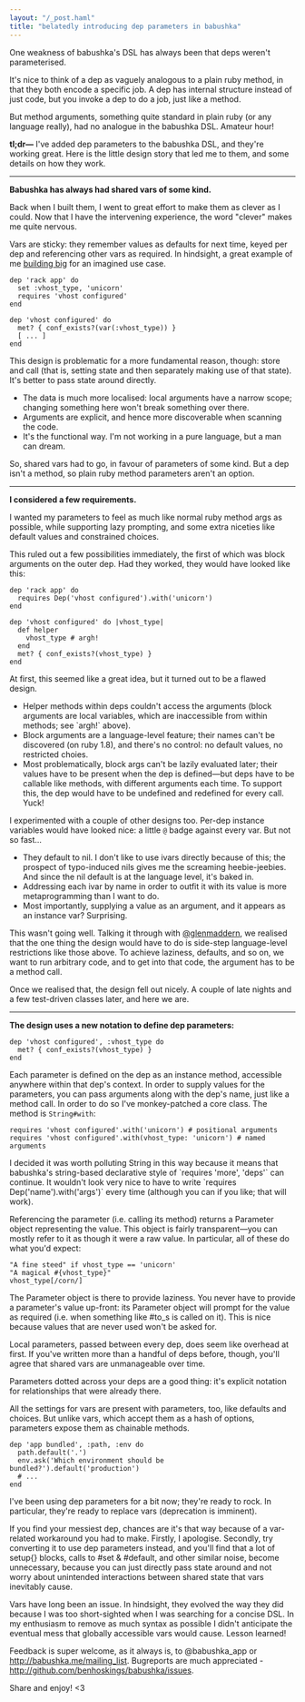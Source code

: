 ```yaml
---
layout: "/_post.haml"
title: "belatedly introducing dep parameters in babushka"
---
```


One weakness of babushka's DSL has always been that deps weren't parameterised.

It's nice to think of a dep as vaguely analogous to a plain ruby method, in that they both encode a specific job. A dep has internal structure instead of just code, but you invoke a dep to do a job, just like a method.

But method arguments, something quite standard in plain ruby (or any language really), had no analogue in the babushka DSL. Amateur hour!

**tl;dr&mdash;** I've added dep parameters to the babushka DSL, and they're working great. Here is the little design story that led me to them, and some details on how they work.

---

**Babushka has always had shared vars of some kind.**

Back when I built them, I went to great effort to make them as clever as I could. Now that I have the intervening experience, the word "clever" makes me quite nervous.

Vars are sticky: they remember values as defaults for next time, keyed per dep and referencing other vars as required. In hindsight, a great example of me [building big](/2012/05/20/fast-well-big-small) for an imagined use case.

    dep 'rack app' do
      set :vhost_type, 'unicorn'
      requires 'vhost configured'
    end

    dep 'vhost configured' do
      met? { conf_exists?(var(:vhost_type)) }
      [ ... ]
    end

This design is problematic for a more fundamental reason, though: store and call (that is, setting state and then separately making use of that state). It's better to pass state around directly.

<ul class="pros">
  <li>The data is much more localised: local arguments have a narrow scope; changing something here won't break something over there.</li>
  <li>Arguments are explicit, and hence more discoverable when scanning the code.</li>
  <li>It's the functional way. I'm not working in a pure language, but a man can dream.</li>
</ul>

So, shared vars had to go, in favour of parameters of some kind. But a dep isn't a method, so plain ruby method parameters aren't an option.


---

**I considered a few requirements.**

I wanted my parameters to feel as much like normal ruby method args as possible, while supporting lazy prompting, and some extra niceties like default values and constrained choices.

This ruled out a few possibilities immediately, the first of which was block arguments on the outer dep. Had they worked, they would have looked like this:

    dep 'rack app' do
      requires Dep('vhost configured').with('unicorn')
    end

    dep 'vhost configured' do |vhost_type|
      def helper
        vhost_type # argh!
      end
      met? { conf_exists?(vhost_type) }
    end

At first, this seemed like a great idea, but it turned out to be a flawed design.

<ul class="cons">
  <li>Helper methods within deps couldn't access the arguments (block arguments are local variables, which are inaccessible from within methods; see `argh!` above).</li>
  <li>Block arguments are a language-level feature; their names can't be discovered (on ruby 1.8), and there's no control: no default values, no restricted choies.</li>
  <li>Most problematically, block args can't be lazily evaluated later; their values have to be present when the dep is defined&mdash;but deps have to be callable like methods, with different arguments each time. To support this, the dep would have to be undefined and redefined for every call. Yuck!</li>
</ul>

I experimented with a couple of other designs too. Per-dep instance variables would have looked nice: a little `@` badge against every var. But not so fast...

<ul class="cons">
  <li>They default to nil. I don't like to use ivars directly because of this; the prospect of typo-induced nils gives me the screaming heebie-jeebies. And since the nil default is at the language level, it's baked in.</li>
  <li>Addressing each ivar by name in order to outfit it with its value is more metaprogramming than I want to do.</li>
  <li>Most importantly, supplying a value as an argument, and it appears as an instance var? Surprising.</li>
</ul>

This wasn't going well. Talking it through with [@glenmaddern](http://twitter.com/glenmaddern), we realised that the one thing the design would have to do is side-step language-level restrictions like those above. To achieve laziness, defaults, and so on, we want to run arbitrary code, and to get into that code, the argument has to be a method call.

Once we realised that, the design fell out nicely. A couple of late nights and a few test-driven classes later, and here we are.

---

**The design uses a new notation to define dep parameters:**

    dep 'vhost configured', :vhost_type do
      met? { conf_exists?(vhost_type) }
    end

Each parameter is defined on the dep as an instance method, accessible anywhere within that dep's context. In order to supply values for the parameters, you can pass arguments along with the dep's name, just like a method call. In order to do so I've monkey-patched a core class. The method is `String#with`:

    requires 'vhost configured'.with('unicorn') # positional arguments
    requires 'vhost configured'.with(vhost_type: 'unicorn') # named arguments

<aside>
I decided it was worth polluting String in this way because it means that babushka's string-based declarative style of `requires 'more', 'deps'` can continue. It wouldn't look very nice to have to write `requires Dep('name').with('args')` every time (although you can if you like; that will work).
</aside>

Referencing the parameter (i.e. calling its method) returns a Parameter object representing the value. This object is fairly transparent&mdash;you can mostly refer to it as though it were a raw value. In particular, all of these do what you'd expect:

    "A fine steed" if vhost_type == 'unicorn'
    "A magical #{vhost_type}"
    vhost_type[/corn/]

The Parameter object is there to provide laziness. You never have to provide a parameter's value up-front: its Parameter object will prompt for the value as required (i.e. when something like #to_s is called on it). This is nice because values that are never used won't be asked for.

Local parameters, passed between every dep, does seem like overhead at first. If you've written more than a handful of deps before, though, you'll agree that shared vars are unmanageable over time.

Parameters dotted across your deps are a good thing: it's explicit notation for relationships that were already there.

All the settings for vars are present with parameters, too, like defaults and choices. But unlike vars, which accept them as a hash of options, parameters expose them as chainable methods.

    dep 'app bundled', :path, :env do
      path.default('.')
      env.ask('Which environment should be bundled?').default('production')
      # ...
    end

I've been using dep parameters for a bit now; they're ready to rock. In particular, they're ready to replace vars (deprecation is imminent).

If you find your messiest dep, chances are it's that way because of a var-related workaround you had to make. Firstly, I apologise. Secondly, try converting it to use dep parameters instead, and you'll find that a lot of setup{} blocks, calls to #set & #default, and other similar noise, become unnecessary, because you can just directly pass state around and not worry about unintended interactions between shared state that vars inevitably cause.

Vars have long been an issue. In hindsight, they evolved the way they did because I was too short-sighted when I was searching for a concise DSL. In my enthusiasm to remove as much syntax as possible I didn't anticipate the eventual mess that globally accessible vars would cause. Lesson learned!

Feedback is super welcome, as it always is, to @babushka_app or http://babushka.me/mailing_list. Bugreports are much appreciated - http://github.com/benhoskings/babushka/issues.

Share and enjoy! <3
